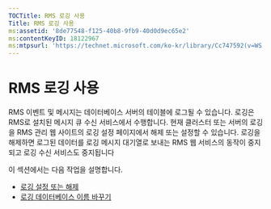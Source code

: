 ```yaml
---
TOCTitle: RMS 로깅 사용
Title: RMS 로깅 사용
ms:assetid: '8de77548-f125-40b8-9fb9-40d0d9ec65e2'
ms:contentKeyID: 18122967
ms:mtpsurl: 'https://technet.microsoft.com/ko-kr/library/Cc747592(v=WS.10)'
---
```


RMS 로깅 사용
=============

RMS 이벤트 및 메시지는 데이터베이스 서버의 테이블에 로그될 수 있습니다. 로깅은 RMS로 설치된 메시지 큐 수신 서비스에서 수행합니다. 현재 클러스터 또는 서버의 로깅을 RMS 관리 웹 사이트의 로깅 설정 페이지에서 해제 또는 설정할 수 있습니다. 로깅을 해제하면 로그된 데이터를 로깅 메시지 대기열로 보내는 RMS 웹 서비스의 동작이 중지되고 로깅 수신 서비스도 중지됩니다

이 섹션에서는 다음 작업을 설명합니다.

-   [로깅 설정 또는 해제](https://technet.microsoft.com/8e672f95-566f-4070-9a2a-2f70f087148f)
-   [로깅 데이터베이스 이름 바꾸기](https://technet.microsoft.com/e0e8dc95-767f-4b84-8966-914ab083471b)
